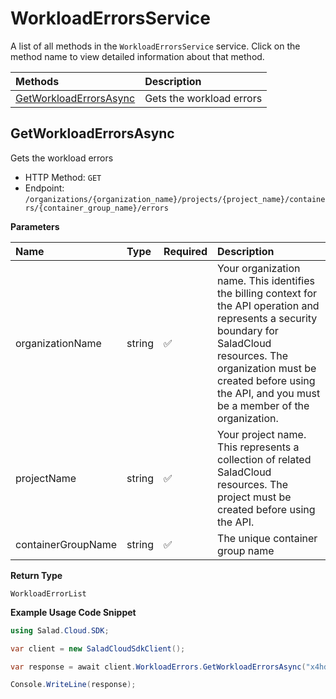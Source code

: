 # WorkloadErrorsService

A list of all methods in the `WorkloadErrorsService` service. Click on the method name to view detailed information about that method.

| Methods                                           | Description              |
| :------------------------------------------------ | :----------------------- |
| [GetWorkloadErrorsAsync](#getworkloaderrorsasync) | Gets the workload errors |

## GetWorkloadErrorsAsync

Gets the workload errors

- HTTP Method: `GET`
- Endpoint: `/organizations/{organization_name}/projects/{project_name}/containers/{container_group_name}/errors`

**Parameters**

| Name               | Type   | Required | Description                                                                                                                                                                                                                                         |
| :----------------- | :----- | :------- | :-------------------------------------------------------------------------------------------------------------------------------------------------------------------------------------------------------------------------------------------------- |
| organizationName   | string | ✅       | Your organization name. This identifies the billing context for the API operation and represents a security boundary for SaladCloud resources. The organization must be created before using the API, and you must be a member of the organization. |
| projectName        | string | ✅       | Your project name. This represents a collection of related SaladCloud resources. The project must be created before using the API.                                                                                                                  |
| containerGroupName | string | ✅       | The unique container group name                                                                                                                                                                                                                     |

**Return Type**

`WorkloadErrorList`

**Example Usage Code Snippet**

```csharp
using Salad.Cloud.SDK;

var client = new SaladCloudSdkClient();

var response = await client.WorkloadErrors.GetWorkloadErrorsAsync("x4hd7xmy53wgq8mpuy5k2wfbbzlhws5edt3sje", "hug6abtk-ewjq1594j27m6u1whmqikj9f18pd", "lq52i317o2r8pje-v4-ccp8q-329szw31h4fee236");

Console.WriteLine(response);
```
